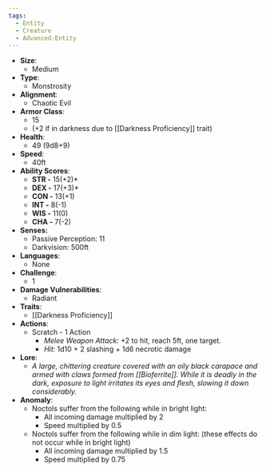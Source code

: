 ```yaml
---
tags:
  - Entity
  - Creature
  - Advanced-Entity
---
```

- **Size**:
	- Medium
- **Type**:
	- Monstrosity
- **Alignment**:
	- Chaotic Evil
- **Armor Class**:
	- 15 
	- (+2 if in darkness due to [[Darkness Proficiency]] trait)
- **Health**:
	- 49 (9d8+9)
- **Speed**:
	- 40ft
- **Ability Scores**:
	- **STR -** 15(+2)*
	- **DEX -** 17(+3)*
	- **CON -** 13(+1)
	- **INT -** 8(-1)
	- **WIS -** 11(0)
	- **CHA -** 7(-2)
- **Senses:**
	- Passive Perception: 11
	- Darkvision: 500ft
- **Languages**:
	- None
- **Challenge**:
	- 1
- **Damage Vulnerabilities**:
	- Radiant
- **Traits**:
	- [[Darkness Proficiency]]
- **Actions**:
	- Scratch - 1 Action
		- _Melee Weapon Attack:_ +2 to hit, reach 5ft, one target. 
		- _Hit:_ 1d10 + 2 slashing + 1d6 necrotic damage
- **Lore**:
	- *A large, chittering creature covered with an oily black carapace and armed with claws formed from [[Bioferrite]]. While it is deadly in the dark, exposure to light irritates its eyes and flesh, slowing it down considerably.*
- **Anomaly**:
	- Noctols suffer from the following while in bright light:
		- All incoming damage multiplied by 2
		- Speed multiplied by 0.5
	- Noctols suffer from the following while in dim light: (these effects do not occur while in bright light)
		- All incoming damage multiplied by 1.5
		- Speed multiplied by 0.75